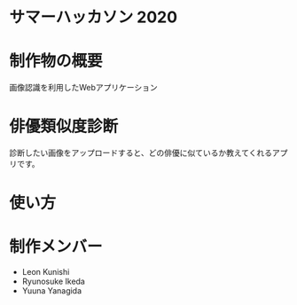 # サマーハッカソン 2020 
# 制作物の概要
画像認識を利用したWebアプリケーション
# 俳優類似度診断
診断したい画像をアップロードすると、どの俳優に似ているか教えてくれるアプリです。
# 使い方
# 制作メンバー
 - Leon Kunishi
 - Ryunosuke Ikeda
 - Yuuna Yanagida
